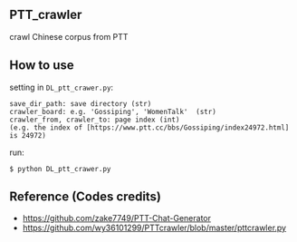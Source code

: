 ## PTT_crawler
crawl Chinese corpus from PTT

## How to use

setting in `DL_ptt_crawer.py`:  

    save_dir_path: save directory (str)
    crawler_board: e.g. 'Gossiping', 'WomenTalk'  (str)
    crawler_from, crawler_to: page index (int)
    (e.g. the index of [https://www.ptt.cc/bbs/Gossiping/index24972.html] is 24972)
    
run:  

    $ python DL_ptt_crawer.py


## Reference (Codes credits)
* https://github.com/zake7749/PTT-Chat-Generator
* https://github.com/wy36101299/PTTcrawler/blob/master/pttcrawler.py